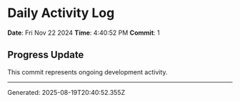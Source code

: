# Daily Activity Log

**Date**: Fri Nov 22 2024
**Time**: 4:40:52 PM
**Commit**: 1

## Progress Update

This commit represents ongoing development activity.

---
Generated: 2025-08-19T20:40:52.355Z
